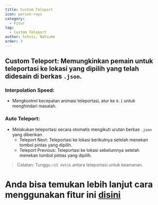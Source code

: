 ```yaml
---
title: Custom Teleport
icon: person-rays
category:
  - Fitur
tag:
  - Custom Teleport
author: Schvis, Natsume
order: 3
---
```


## Custom Teleport: Memungkinkan pemain untuk teleportasi ke lokasi yang dipilih yang telah didesain di berkas `.json`.

### Interpolation Speed:
- Mengkontrol kecepatan animasi teleportasi, atur ke `0.1` untuk menghindari masalah.
### Auto Teleport:
- Melakukan teleportasi secara otomatis mengikuti urutan berkas `.json` yang diberikan.
  - Teleport Next: Teleportasi ke lokasi berikutnya setelah menekan tombol pintas yang dipilih.
  - Teleport Previous: Teleportasi ke lokasi sebelumnya setelah menekan tombol pintas yang dipilih.

> Catatan: Tunggu `>15 detik` antara teleportasi untuk keamanan.

# Anda bisa temukan lebih lanjut cara menggunakan fitur ini [disini](../.././guide/custom-tp-setting.md)